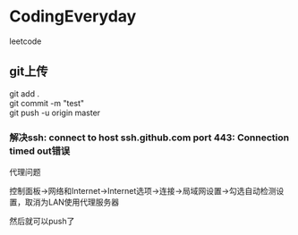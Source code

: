 # CodingEveryday
leetcode
## git上传
git add .<br>
git commit -m "test"<br>
git push -u origin master<br>

### 解决ssh: connect to host ssh.github.com port 443: Connection timed out错误

代理问题

控制面板->网络和Internet->Internet选项->连接->局域网设置->勾选自动检测设置，取消为LAN使用代理服务器

然后就可以push了